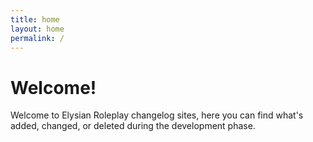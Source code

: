 ```yaml
---
title: home
layout: home
permalink: /
---
```


# Welcome!

Welcome to Elysian Roleplay changelog sites, here you can find what's added, changed, or deleted during the development phase.
